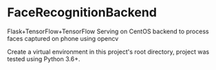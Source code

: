 # FaceRecognitionBackend
Flask+TensorFlow+TensorFlow Serving on CentOS backend to process faces captured on phone using opencv

Create a virtual environment in this project's root directory, project was tested using Python 3.6+.
